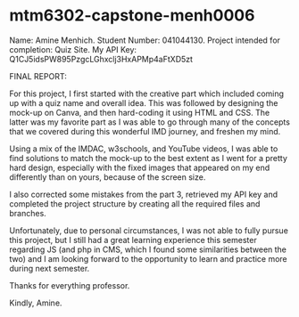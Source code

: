 # mtm6302-capstone-menh0006
Name: Amine Menhich.
Student Number: 041044130.
Project intended for completion: Quiz Site.
My API Key: Q1CJ5idsPW895PzgcLGhxclj3HxAPMp4aFtXD5zt

FINAL REPORT:

For this project, I first started with the creative part which included coming up with a quiz name and overall idea. This was followed by designing the mock-up on Canva, and then hard-coding it using HTML and CSS. The latter was my favorite part as I was able to go through many of the concepts that we covered during this wonderful IMD journey, and freshen my mind.

Using a mix of the IMDAC, w3schools, and YouTube videos, I was able to find solutions to match the mock-up to the best extent as I went for a pretty hard design, especially with the fixed images that appeared on my end differently than on yours, because of the screen size.

I also corrected some mistakes from the part 3, retrieved my API key and completed the project structure by creating all the required files and branches.

Unfortunately, due to personal circumstances, I was not able to fully pursue this project, but I still had a great learning experience this semester regarding JS (and php in CMS, which I found some similarities between the two) and I am looking forward to the opportunity to learn and practice more during next semester.

Thanks for everything professor.

Kindly,
Amine.